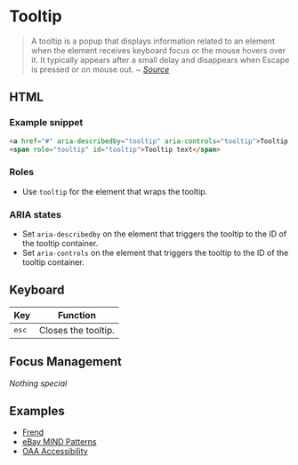 # Tooltip
> A tooltip is a popup that displays information related to an element when the element receives keyboard focus or the mouse hovers over it. It typically appears after a small delay and disappears when Escape is pressed or on mouse out.
~ *[Source](https://www.w3.org/TR/wai-aria-practices-1.1/#tooltip)*

## HTML
### Example snippet
```html
<a href="#" aria-describedby="tooltip" aria-controls="tooltip">Tooltip anchor</a>
<span role="tooltip" id="tooltip">Tooltip text</span>
```

### Roles
- Use `tooltip` for the element that wraps the tooltip.

### ARIA states
- Set `aria-describedby` on the element that triggers the tooltip to the ID of the tooltip container.
- Set `aria-controls` on the element that triggers the tooltip to the ID of the tooltip container.

## Keyboard
| Key | Function |
|------------------|-----------------------------------------|
| <kbd>esc</kbd> | Closes the tooltip. |

## Focus Management
*Nothing special*

## Examples
- [Frend](https://frend.co/components/tooltip/)
- [eBay MIND Patterns](http://ianmcburnie.github.io/mindpatterns/disclosure/tooltip/index.html)
- [OAA Accessibility](http://www.oaa-accessibility.org/example/39/)
